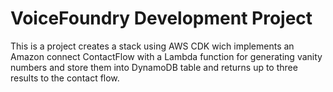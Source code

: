 # VoiceFoundry Development Project

This is a project creates a stack using AWS CDK wich implements an Amazon connect ContactFlow with a Lambda function for generating vanity numbers and store them into DynamoDB table and returns up to three results to the contact flow.
